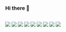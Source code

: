 ### Hi there 👋
<br>

<img src="https://img.shields.io/badge/SAS-blue?logo=">
<img src="https://img.shields.io/badge/Docker-blue?style=flat-square&logo=docker&logoColor=white"/>
<img src="https://img.shields.io/badge/Python-blue?style=flat-square&logo=python&logoColor=white"/>
<img src="https://img.shields.io/badge/Django-blue?style=flat-square&logo=django&logoColor=white"/>
<img src="https://img.shields.io/badge/PostgreSQL-blue?style=flat-square&logo=postgresql&logoColor=white"/>
<img src="https://img.shields.io/badge/SAS-blue?style=flat-square&logo=sas&logoColor=white"/>
<img src="https://img.shields.io/badge/MLflow-blue?style=flat-square&logo=mlflow&logoColor=white"/>
<img src="https://img.shields.io/badge/Grafana-blue?style=flat-square&logo=grafana&logoColor=white"/>
<img src="https://img.shields.io/badge/NGINX-blue?style=flat-square&logo=nginx&logoColor=white"/>

<div data-iframe-width="150" data-iframe-height="270" data-share-badge-id="0f6c69ba-1472-4bab-8bb7-a9d676f440ce" data-share-badge-host="https://www.credly.com"></div><script type="text/javascript" async src="//cdn.credly.com/assets/utilities/embed.js"></script>
<!--
**utlim/utlim** is a ✨ _special_ ✨ repository because its `README.md` (this file) appears on your GitHub profile.

Here are some ideas to get you started:

- 🔭 I’m currently working on ...
- 🌱 I’m currently learning ...
- 👯 I’m looking to collaborate on ...
- 🤔 I’m looking for help with ...
- 💬 Ask me about ...
- 📫 How to reach me: ...
- 😄 Pronouns: ...
- ⚡ Fun fact: ...
-->

